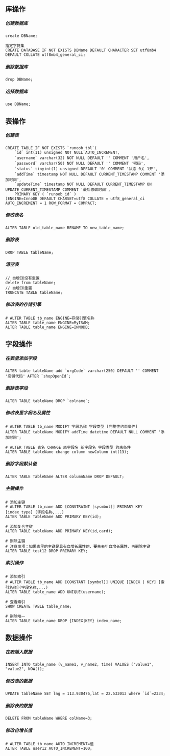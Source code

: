 
## 库操作

##### 创建数据库

```
create DBName;

指定字符集
CREATE DATABASE IF NOT EXISTS DBName DEFAULT CHARACTER SET utf8mb4 DEFAULT COLLATE utf8mb4_general_ci;
```
##### 删除数据库

```
drop DBName;
```

##### 选择数据库
```
use DBName;
```



## 表操作

##### 创建表

```
CREATE TABLE IF NOT EXISTS `runoob_tbl`(
    `id` int(11) unsigned NOT NULL AUTO_INCREMENT,
    `username` varchar(32) NOT NULL DEFAULT '' COMMENT '用户名',
    `password` varchar(50) NOT NULL DEFAULT '' COMMENT '密码',
    `status` tinyint(1) unsigned DEFAULT '0' COMMENT '状态 0关 1开',
    `addTime` timestamp NOT NULL DEFAULT CURRENT_TIMESTAMP COMMENT '添加时间',
    `updateTime` timestamp NOT NULL DEFAULT CURRENT_TIMESTAMP ON UPDATE CURRENT_TIMESTAMP COMMENT '最后修改时间',
    PRIMARY KEY ( `runoob_id` )
)ENGINE=InnoDB DEFAULT CHARSET=utf8 COLLATE = utf8_general_ci AUTO_INCREMENT = 1 ROW_FORMAT = COMPACT;
```

##### 修改表名

```
ALTER TABLE old_table_name RENAME TO new_table_name;
```

##### 删除表

```
DROP TABLE tableName;
```

##### 清空表
```
// 自增ID没有重置
delete from tableName;
// 自增ID重置
TRUNCATE TABLE tableName;
```

##### 修改表的存储引擎

```
# ALTER TABLE tb_name ENGINE=存储引擎名称
ALTER TABLE table_name ENGINE=MyISAM;
ALTER TABLE table_name ENGINE=INNODB;
```



## 字段操作

##### 在表里添加字段

```
ALTER table tableName add `orgCode` varchar(250) DEFAULT '' COMMENT '店铺代码' AFTER `shopOpenId`;
```

##### 删除表字段
```
ALTER TABLE tableName DROP `colname`;
```

##### 修改表里字段名及属性

```
# ALTER TABLE tb_name MODIFY 字段名称 字段类型 [完整性约束条件]
ALTER TABLE tableName MODIFY addTime datetime DEFAULT NULL COMMENT '添加时间';

# ALTER TABLE 表名 CHANGE 原字段名 新字段名 字段类型 约束条件
ALTER TABLE tableName change column newColumn int(13);
```

##### 删除字段默认值

```
ALTER TABLE TableName ALTER columnName DROP DEFAULT;
```

##### 主键操作

```
# 添加主键
# ALTER TABLE tb_name ADD [CONSTRAINT [sysmbol]] PRIMARY KEY [index_type] (字段名称,...)
ALTER TABLE TableName ADD PRIMARY KEY(id);

# 添加复合主键
ALTER TABLE tableName ADD PRIMARY KEY(id,card);

# 删除主键
# 注意事项：如果表里的主键是具有自增长属性的，要先去年自增长属性，再删除主键
ALTER TABLE test12 DROP PRIMARY KEY;
```

##### 索引操作

```
# 添加索引
# ALTER TABLE tb_name ADD [CONSTANT [symbol]] UNIQUE [INDEX | KEY] [索引名称](字段名称,...)
ALTER TABLE table_name ADD UNIQUE(username);

# 查看索引
SHOW CREATE TABLE table_name;

# 删除唯一
ALTER TABLE table_name DROP {INDEX|KEY} index_name;
```



## 数据操作


##### 在表插入数据

```
INSERT INTO table_name (v_name1, v_name2, time) VALUES ("value1", "value2", NOW());
```

##### 修改表的数据

```
UPDATE tableName SET lng = 113.930476,lat = 22.533013 where `id`=2334;
```

##### 删除表的数据

```
DELETE FROM tableName WHERE colName=3;
```

##### 修改自增长值

```
# ALTER TABLE tb_name AUTO_INCREMENT=值
ALTER TABLE user12 AUTO_INCREMENT=100;
```


